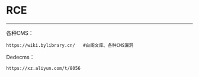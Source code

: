 #  RCE

---

各种CMS：

```
https://wiki.bylibrary.cn/   #白阁文库、各种CMS漏洞
```

Dedecms：

```
https://xz.aliyun.com/t/8056
```

